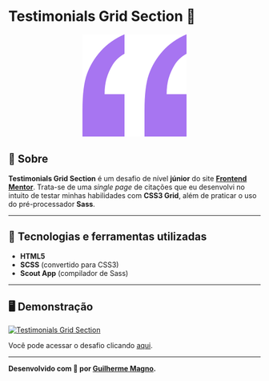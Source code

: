 # Testimonials Grid Section 💬
<p align="center">
<img src="img/bg-pattern-quotation.svg" alt="Quote" title="Quote">
</p>

## 📖 Sobre   
**Testimonials Grid Section** é um desafio de nível **júnior** do site **[Frontend Mentor](https://www.frontendmentor.io)**. Trata-se de uma _single page_ de citações que eu desenvolvi no intuito de testar minhas habilidades com **CSS3 Grid**, além de praticar o uso do pré-processador **Sass**.

---

## 🚀 Tecnologias e ferramentas utilizadas
- **HTML5**
- **SCSS** (convertido para CSS3)
- **Scout App** (compilador de Sass)

---

## 🖥️ Demonstração
[![Testimonials Grid Section](https://i.imgur.com/UePdTAi.png "Clique para acessar o desafio")](https://devmagno.github.io/coding-challenges/challenges/Testimonials/index.html "Clique para acessar o desafio")   

Você pode acessar o desafio clicando [aqui](https://devmagno.github.io/coding-challenges/challenges/Testimonials/index.html).

---

**Desenvolvido com 🤍 por [Guilherme Magno](https://github.com/devmagno/).**